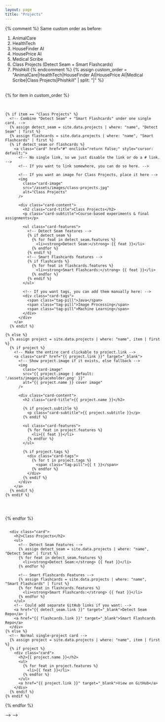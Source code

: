 ```yaml
---
layout: page
title: "Projects"
---
```


<!-- 
  Quick inline CSS for the "FiSSH-style" card look. 
  Move this into /assets/css/custom.scss if you prefer. 
-->
<style>
  .card-grid {
    display: grid;
    grid-gap: 2rem;
    grid-template-columns: repeat(auto-fill, minmax(280px, 1fr));
    margin-top: 2rem;
  }
  .card {
    background-color: #fff;
    border-radius: 12px;
    overflow: hidden;
    box-shadow: 0 6px 14px rgba(0, 0, 0, 0.1);
    text-decoration: none;
    color: inherit;
    transition: transform 0.2s ease, box-shadow 0.2s ease;
    display: flex;
    flex-direction: column;
  }
  .card:hover {
    transform: translateY(-5px);
    box-shadow: 0 10px 18px rgba(0, 0, 0, 0.15);
  }
  .card-image {
    width: 100%;
    object-fit: cover;
    display: block;
    background: #f0f0f0;
    height: 180px; /* Adjust height as needed */
  }
  .card-content {
    padding: 1rem 1.25rem;
    display: flex;
    flex-direction: column;
    flex-grow: 1;
  }
  .card-title {
    font-size: 1.4rem;
    margin: 0.4rem 0 0.2rem;
  }
  .card-subtitle {
    font-size: 0.95rem;
    color: #777;
    margin-bottom: 0.8rem;
  }
  .card-features {
    list-style: none;
    padding-left: 1.2rem;  /* indent bullets */
    margin-bottom: 1rem;
    line-height: 1.5;
  }
  .card-features li {
    position: relative;
    margin-bottom: 0.5rem;
  }
  .card-features li::before {
    content: "•";
    color: #0066cc;
    position: absolute;
    left: -1.2rem;
  }
  .card-tags {
    margin-top: auto; /* so tags sit at the bottom if content is tall */
    padding-top: 0.75rem;
    border-top: 1px solid #eee;
  }
  .tag-pill {
    display: inline-block;
    background-color: #f3f3f3;
    color: #555;
    border-radius: 50px;
    padding: 0.3rem 0.7rem;
    margin-right: 0.4rem;
    font-size: 0.8rem;
    margin-bottom: 0.4rem;
  }
</style>


{% comment %}
  Same custom order as before:
  1) AnimalCare
  2) HealthTech
  3) HouseFinder AI
  4) HousePrice AI
  5) Medical Scribe
  6) Class Projects (Detect Seam + Smart Flashcards)
  7) Phishkill
{% endcomment %}
{% assign custom_order = "AnimalCare|HealthTech|HouseFinder AI|HousePrice AI|Medical Scribe|Class Projects|Phishkill" | split: "|" %}

<div class="card-grid">
  {% for item in custom_order %}
    
    {% if item == "Class Projects" %}
      <!-- Combine "Detect Seam" + "Smart Flashcards" under one single card. -->
      {% assign detect_seam = site.data.projects | where: "name", "Detect Seam" | first %}
      {% assign flashcards = site.data.projects | where: "name", "Smart Flashcards" | first %}
      {% if detect_seam or flashcards %}
        <a class="card" href="#" onclick="return false;" style="cursor: default;">
          <!-- No single link, so we just disable the link or do a # link. -->
          <!-- If you want to link somewhere, you can do so here. -->

          <!-- If you want an image for Class Projects, place it here -->
          <img 
            class="card-image" 
            src="/assets/images/class-projects.jpg" 
            alt="Class Projects" 
          />
          
          <div class="card-content">
            <h2 class="card-title">Class Projects</h2>
            <p class="card-subtitle">Course-based experiments & final assignments</p>

            <ul class="card-features">
              <!-- Detect Seam features -->
              {% if detect_seam %}
                {% for feat in detect_seam.features %}
                  <li><strong>Detect Seam:</strong> {{ feat }}</li>
                {% endfor %}
              {% endif %}
              <!-- Smart Flashcards features -->
              {% if flashcards %}
                {% for feat in flashcards.features %}
                  <li><strong>Smart Flashcards:</strong> {{ feat }}</li>
                {% endfor %}
              {% endif %}
            </ul>
            
            <!-- If you want tags, you can add them manually here: -->
            <div class="card-tags">
              <span class="tag-pill">Java</span>
              <span class="tag-pill">Image Processing</span>
              <span class="tag-pill">Machine Learning</span>
            </div>
          </div>
        </a>
      {% endif %}

    {% else %}
      {% assign project = site.data.projects | where: "name", item | first %}
      {% if project %}
        <!-- Make the entire card clickable to project.link -->
        <a class="card" href="{{ project.link }}" target="_blank">
          <!-- Show project.image if it exists, else fallback -->
          <img 
            class="card-image" 
            src="{{ project.image | default: '/assets/images/placeholder.png' }}" 
            alt="{{ project.name }} cover image" 
          />
          
          <div class="card-content">
            <h2 class="card-title">{{ project.name }}</h2>

            {% if project.subtitle %}
              <p class="card-subtitle">{{ project.subtitle }}</p>
            {% endif %}

            <ul class="card-features">
              {% for feat in project.features %}
                <li>{{ feat }}</li>
              {% endfor %}
            </ul>

            {% if project.tags %}
              <div class="card-tags">
                {% for t in project.tags %}
                  <span class="tag-pill">{{ t }}</span>
                {% endfor %}
              </div>
            {% endif %}
          </div>
        </a>
      {% endif %}
    {% endif %}
    
  {% endfor %}
</div>


 <!-- -->
<!-- ---
layout: page
title: "Projects"
---

<!-- Inline CSS for quick copy-paste. 
     (Alternatively, move this into /assets/css/custom.scss) -->
<!-- <style>
  .card-grid {
    display: grid;
    grid-gap: 20px;
    grid-template-columns: repeat(auto-fill, minmax(260px, 1fr));
    margin-top: 2rem;
  }
  .card {
    background-color: #fff;
    border: 1px solid #ccc;
    border-radius: 6px;
    padding: 1.5rem;
    box-shadow: 0 2px 5px rgba(0,0,0,0.1);
    transition: transform 0.2s ease;
  }
  .card:hover {
    transform: translateY(-5px);
  }
  .card h2 {
    margin-top: 0;
    font-size: 1.4rem;
    color: #333;
  }
  .card ul {
    list-style-type: none;
    padding-left: 0;
    margin-bottom: 1rem;
  }
  .card li {
    margin-bottom: 0.4em;
    position: relative;
    padding-left: 1.2em;
  }
  .card li::before {
    content: "•";
    color: #0066cc;
    position: absolute;
    left: 0;
  }
  .card a {
    color: #0066cc;
    text-decoration: none;
    font-weight: bold;
  }
  .card a:hover {
    text-decoration: underline;
  }
</style>

{% comment %}
  This array sets the order: 
  1) AnimalCare, 2) HealthTech, 3) HouseFinder AI, 4) HousePrice AI,
  5) Medical Scribe, 6) Class Projects (combines Detect Seam + Smart Flashcards), 
  7) Phishkill
{% endcomment %}
{% assign custom_order = "AnimalCare|HealthTech|HouseFinder AI|HousePrice AI|Medical Scribe|Class Projects|Phishkill" | split: "|" %}

<div class="card-grid">
  {% for item in custom_order %}
    
    {% if item == "Class Projects" %}
      <!-- Combine "Detect Seam" + "Smart Flashcards" under one card -->
      <div class="card">
        <h2>Class Projects</h2>
        <ul>
          <!-- Detect Seam Features -->
          {% assign detect_seam = site.data.projects | where: "name", "Detect Seam" | first %}
          {% for feat in detect_seam.features %}
            <li><strong>Detect Seam:</strong> {{ feat }}</li>
          {% endfor %}

          <!-- Smart Flashcards Features -->
          {% assign flashcards = site.data.projects | where: "name", "Smart Flashcards" | first %}
          {% for feat in flashcards.features %}
            <li><strong>Smart Flashcards:</strong> {{ feat }}</li>
          {% endfor %}
        </ul>
        <!-- Could add separate GitHub links if you want: -->
        <a href="{{ detect_seam.link }}" target="_blank">Detect Seam Repo</a> |
        <a href="{{ flashcards.link }}" target="_blank">Smart Flashcards Repo</a>
      </div>
    {% else %}
      <!-- Normal single-project card -->
      {% assign project = site.data.projects | where: "name", item | first %}
      {% if project %}
        <div class="card">
          <h2>{{ project.name }}</h2>
          <ul>
            {% for feat in project.features %}
              <li>{{ feat }}</li>
            {% endfor %}
          </ul>
          <a href="{{ project.link }}" target="_blank">View on GitHub</a>
        </div>
      {% endif %}
    {% endif %}
    
  {% endfor %}
</div> -->

<!-- ---
layout: page
title: "Projects"
---

<div class="projects">
{% for project in site.data.projects %}
<div class="project">
  <h2><a href="{{ project.link }}">{{ project.name }}</a></h2>
  <ul>
    {% for feature in project.features %}
    <li>{{ feature }}</li>
    {% endfor %}
  </ul>
</div>
{% endfor %}

</div> --> -->